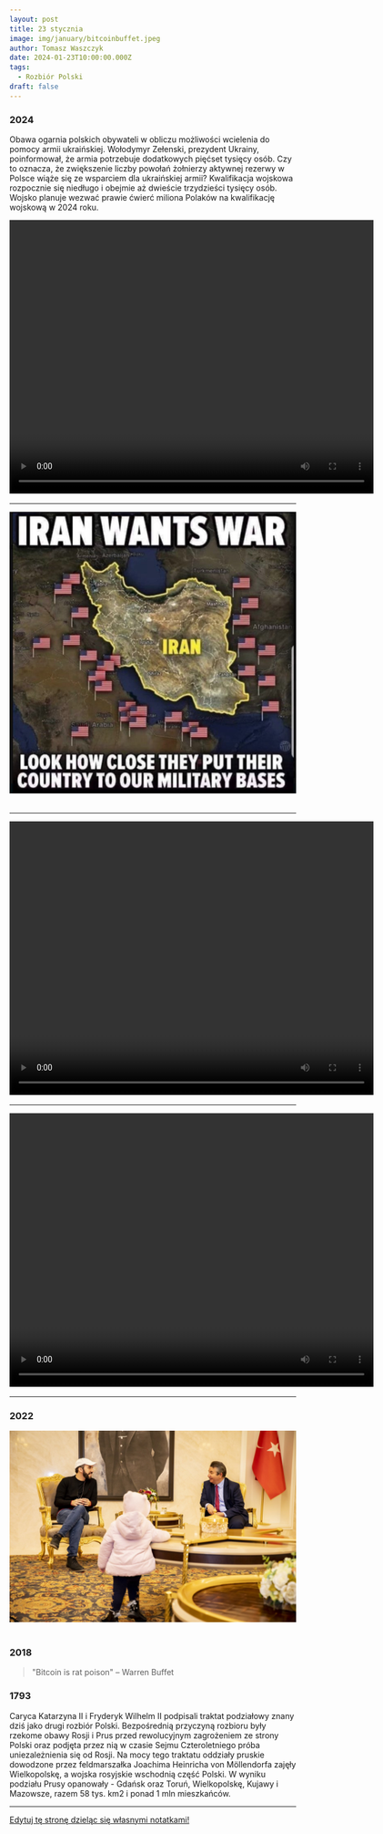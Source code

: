 ```yaml
---
layout: post
title: 23 stycznia
image: img/january/bitcoinbuffet.jpeg
author: Tomasz Waszczyk
date: 2024-01-23T10:00:00.000Z
tags:
  - Rozbiór Polski
draft: false
---
```


### 2024

Obawa ogarnia polskich obywateli w obliczu możliwości wcielenia do pomocy armii ukraińskiej. Wołodymyr Zełenski, prezydent Ukrainy, poinformował, że armia potrzebuje dodatkowych pięćset tysięcy osób. Czy to oznacza, że zwiększenie liczby powołań żołnierzy aktywnej rezerwy w Polsce wiąże się ze wsparciem dla ukraińskiej armii? Kwalifikacja wojskowa rozpocznie się niedługo i obejmie aż dwieście trzydzieści tysięcy osób. Wojsko planuje wezwać prawie ćwierć miliona Polaków na kwalifikację wojskową w 2024 roku.

<video width="640" height="480" controls>
<source src="./music/january/wojna-na-ukrainie.mp3" type="video/mp4">
Your browser does not support the video tag.
</video>

---

<img src="./img/january/iran-wants-war.jpeg"><br><br>

---

<video width="640" height="480" controls>
<source src="./movies/january/wspomnienia-auschwitz.mp4" type="video/mp4">
Your browser does not support the video tag.
</video>

---

<video width="640" height="480" controls>
<source src="./movies/january/avueira.mp4" type="video/mp4">
Your browser does not support the video tag.
</video>

---

### 2022

<img src="./img/january/elsalvador.jpeg"><br><br>

### 2018

> "Bitcoin is rat poison" – Warren Buffet

### 1793

Caryca Katarzyna II i Fryderyk Wilhelm II podpisali traktat podziałowy znany dziś jako drugi rozbiór Polski.
Bezpośrednią przyczyną rozbioru były rzekome obawy Rosji i Prus przed rewolucyjnym zagrożeniem ze strony Polski oraz podjęta przez nią w czasie Sejmu Czteroletniego próba uniezależnienia się od Rosji.
Na mocy tego traktatu oddziały pruskie dowodzone przez feldmarszałka Joachima Heinricha von Möllendorfa zajęły Wielkopolskę, a wojska rosyjskie wschodnią część Polski.
W wyniku podziału Prusy opanowały - Gdańsk oraz Toruń, Wielkopolskę, Kujawy
i Mazowsze, razem 58 tys. km2 i ponad 1 mln mieszkańców.

---

<a href="https://github.com/TomaszWaszczyk/historia.waszczyk.com/edit/master/src/content/january-23.md" target="_blank">Edytuj tę stronę dzieląc się własnymi notatkami!</a>

